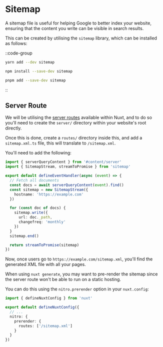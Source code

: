 # Sitemap

A sitemap file is useful for helping Google to better index your website, ensuring that the content you write can be visible in search results.

This can be created by utilising the `sitemap` library, which can be installed as follows:

::code-group
  ```bash [yarn]
  yarn add --dev sitemap
  ```
  ```bash [npm]
  npm install --save-dev sitemap
  ```
  ```bash [pnpm]
  pnpm add --save-dev sitemap
  ```
::

## Server Route

We will be utilising the [server routes](https://v3.nuxtjs.org/guide/features/server-routes) available within Nuxt, and to do so you'll need to create the `server/` directory within your website's root directly.

Once this is done, create a `routes/` directory inside this, and add a `sitemap.xml.ts` file, this will translate to `/sitemap.xml`.

You'll need to add the following:

```ts [server/routes/sitemap.xml.ts]
import { serverQueryContent } from '#content/server'
import { SitemapStream, streamToPromise } from 'sitemap'

export default defineEventHandler(async (event) => {
  // Fetch all documents
  const docs = await serverQueryContent(event).find()
  const sitemap = new SitemapStream({
    hostname: 'https://example.com'
  })

  for (const doc of docs) {
    sitemap.write({
      url: doc._path,
      changefreq: 'monthly'
    })
  }
  sitemap.end()

  return streamToPromise(sitemap)
})
```

Now, once users go to `https://example.com/sitemap.xml`, you'll find the generated XML file with all your pages.

When using `nuxt generate`, you may want to pre-render the sitemap since the server route won't be able to run on a static hosting.

You can do this using the `nitro.prerender` option in your `nuxt.config`:

```ts [nuxt.config.ts]
import { defineNuxtConfig } from 'nuxt'

export default defineNuxtConfig({
  // ...
  nitro: {
    prerender: {
      routes: ['/sitemap.xml']
    }
  }
})
```
